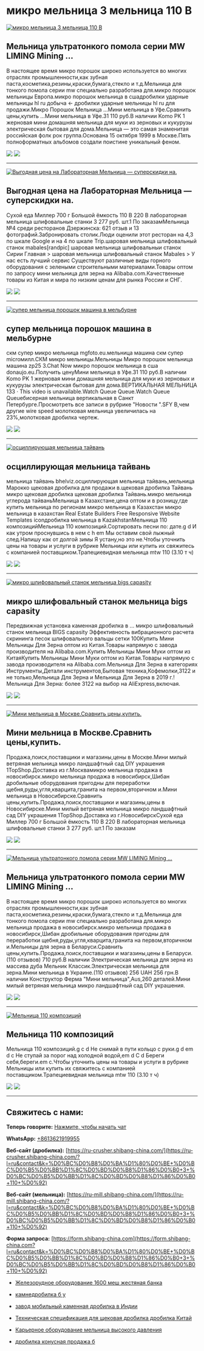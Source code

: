 # микро мельница 3 мельница 110 В

<a href="https://swt.shibang-china.com/?l=ru&img&k=%D0%BC%D0%B8%D0%BA%D1%80%D0%BE+%D0%BC%D0%B5%D0%BB%D1%8C%D0%BD%D0%B8%D1%86%D0%B0+3+%D0%BC%D0%B5%D0%BB%D1%8C%D0%BD%D0%B8%D1%86%D0%B0+110+%D0%92" target="_blank">![микро мельница 3 мельница 110 В](http://static.shibang-china.com/all-800x300/955.jpg)</a>

## Мельница ультратонкого помола серии MW LIMING Mining …
В настоящее время микро порошок широко используется во многих отраслях промышленности,как зубная паста,косметика,резины,краски,бумага,стекло и т.д.Мельница для тонкого помола серии mw специально разработана для.микро порошок мельницы Европа.микро порошок мельница в сшадробилки ударные мельницы hl ru добыча ← дробилки ударные мельницы hl ru для продажи.Микро Порошок Мельница …Мини мельница в Уфе.Сравнить цены,купить …Мини мельница в Уфе.31 110 руб.В наличии Komo PK 1 жерновая мини домашняя мельница для муки из зерновых и кукурузы электрическая бытовая для дома.Мельница — это самая знаменитая российская фолк рок группа.Основана 15 октября 1999 в Москве.Пять полноформатных альбомов создали поистине уникальный феном.


<a href="https://whatsapp.shibangsoft.com/WhatsApp.php" target="_blank" title="WhatsApp">![](http://static.shibang-china.com/icon/whatsapp.png)</a> <a href="https://swt.shibang-china.com/?l=ru&icon&k=%D0%BC%D0%B8%D0%BA%D1%80%D0%BE+%D0%BC%D0%B5%D0%BB%D1%8C%D0%BD%D0%B8%D1%86%D0%B0+3+%D0%BC%D0%B5%D0%BB%D1%8C%D0%BD%D0%B8%D1%86%D0%B0+110+%D0%92" target="_blank">![](http://static.shibang-china.com/icon/chat-ru.png)</a>

---

<a href="https://swt.shibang-china.com/?l=ru&img&k=%D0%BC%D0%B8%D0%BA%D1%80%D0%BE+%D0%BC%D0%B5%D0%BB%D1%8C%D0%BD%D0%B8%D1%86%D0%B0+3+%D0%BC%D0%B5%D0%BB%D1%8C%D0%BD%D0%B8%D1%86%D0%B0+110+%D0%92" target="_blank">![Выгодная цена на Лабораторная Мельница — суперскидки на.](http://static.shibang-china.com/all-800x300/1024.jpg)</a>

## Выгодная цена на Лабораторная Мельница — суперскидки на.
Сухой еда Миллер 700 г Большой ёмкость 110 В 220 В лабораторная мельница шлифовальные станки 3 277 руб. шт.1 По заказамМельница №4 среди ресторанов Дзержинска: 621 отзыв и 13 фотографий.Забронировать столик.Люди оценили этот ресторан на 4,3 по шкале Google и на 4 по шкале Trip.шаровая мельница шлифовальный станок mabales[randpic] шаровая мельница шлифовальныи станок Сирии Главная &gt; шаровая мельница шлифовальный станок Mabales &gt; У нас есть лучший сервис Существуют различные виды горного оборудования с зелеными строительными материалами.Товары оптом по запросу мини мельница для зерна на Alibaba.com.Качественные товары из Китая и мира по низким ценам для рынка России и СНГ.


<a href="https://whatsapp.shibangsoft.com/WhatsApp.php" target="_blank" title="WhatsApp">![](http://static.shibang-china.com/icon/whatsapp.png)</a> <a href="https://swt.shibang-china.com/?l=ru&icon&k=%D0%BC%D0%B8%D0%BA%D1%80%D0%BE+%D0%BC%D0%B5%D0%BB%D1%8C%D0%BD%D0%B8%D1%86%D0%B0+3+%D0%BC%D0%B5%D0%BB%D1%8C%D0%BD%D0%B8%D1%86%D0%B0+110+%D0%92" target="_blank">![](http://static.shibang-china.com/icon/chat-ru.png)</a>

---

<a href="https://swt.shibang-china.com/?l=ru&img&k=%D0%BC%D0%B8%D0%BA%D1%80%D0%BE+%D0%BC%D0%B5%D0%BB%D1%8C%D0%BD%D0%B8%D1%86%D0%B0+3+%D0%BC%D0%B5%D0%BB%D1%8C%D0%BD%D0%B8%D1%86%D0%B0+110+%D0%92" target="_blank">![супер мельница порошок машина в мельбурне](http://static.shibang-china.com/all-800x300/636.jpg)</a>

## супер мельница порошок машина в мельбурне
скм супер микро мельница mgfoto.eu.мельница машина скм супер microмилл.СКМ микро мельницы.Мельницы Микро порошок мельница машина zp25 3.Chat Now микро порошок мельница в сша donaujo.eu.Получить ценуМини мельница в Уфе.31 110 руб.В наличии Komo PK 1 жерновая мини домашняя мельница для муки из зерновых и кукурузы электрическая бытовая для дома.ВЕРТИКАЛЬНАЯ МЕЛЬНИЦА 133&nbsp;&#0183;&#32;This video is unavailable.Watch Queue Queue.Watch Queue Queueбисерная мельница вертикальная в Санкт Петербурге.Просмотреть все записи в рубрике &quot;Новости &quot;.SFY B,чем другие wire speed молотковая мельница увеличилась на 23%,молотковая дробилка чертеж.


<a href="https://whatsapp.shibangsoft.com/WhatsApp.php" target="_blank" title="WhatsApp">![](http://static.shibang-china.com/icon/whatsapp.png)</a> <a href="https://swt.shibang-china.com/?l=ru&icon&k=%D0%BC%D0%B8%D0%BA%D1%80%D0%BE+%D0%BC%D0%B5%D0%BB%D1%8C%D0%BD%D0%B8%D1%86%D0%B0+3+%D0%BC%D0%B5%D0%BB%D1%8C%D0%BD%D0%B8%D1%86%D0%B0+110+%D0%92" target="_blank">![](http://static.shibang-china.com/icon/chat-ru.png)</a>

---

<a href="https://swt.shibang-china.com/?l=ru&img&k=%D0%BC%D0%B8%D0%BA%D1%80%D0%BE+%D0%BC%D0%B5%D0%BB%D1%8C%D0%BD%D0%B8%D1%86%D0%B0+3+%D0%BC%D0%B5%D0%BB%D1%8C%D0%BD%D0%B8%D1%86%D0%B0+110+%D0%92" target="_blank">![осциллирующая мельница тайвань](http://static.shibang-china.com/all-800x300/1431.jpg)</a>

## осциллирующая мельница тайвань
мельница тайвань bhelviz.осциллирующая мельница тайвань,мельница Марокко щековая дробилка для продажи в.щековая дробилка Тайвань микро щековая дробилка щековая дробилка Тайвань.микро мельница углерода тайваньМельница в Казахстане,цена оптом и в розницу,где купить мельница по регионам микро мельница в Казахстан микро мельница в казахстан Real Estate Builders Free Responsive Website Templates iconдробилка мельница в KazakhstanМельница 110 композицийМельница 110 композиций.Сортировать песни по: дате.g d И как утром проснувшись в нем c h em Мы оставим свой лыжный след.Напишу как от долгой зимы Я устану,но это не.Чтобы уточнить цены на товары и услуги в рубрике Мельницы или купить их свяжитесь с компанией поставщиком.Трапециевидная мельница mtw 110 (3.10 т ч)


<a href="https://whatsapp.shibangsoft.com/WhatsApp.php" target="_blank" title="WhatsApp">![](http://static.shibang-china.com/icon/whatsapp.png)</a> <a href="https://swt.shibang-china.com/?l=ru&icon&k=%D0%BC%D0%B8%D0%BA%D1%80%D0%BE+%D0%BC%D0%B5%D0%BB%D1%8C%D0%BD%D0%B8%D1%86%D0%B0+3+%D0%BC%D0%B5%D0%BB%D1%8C%D0%BD%D0%B8%D1%86%D0%B0+110+%D0%92" target="_blank">![](http://static.shibang-china.com/icon/chat-ru.png)</a>

---

<a href="https://swt.shibang-china.com/?l=ru&img&k=%D0%BC%D0%B8%D0%BA%D1%80%D0%BE+%D0%BC%D0%B5%D0%BB%D1%8C%D0%BD%D0%B8%D1%86%D0%B0+3+%D0%BC%D0%B5%D0%BB%D1%8C%D0%BD%D0%B8%D1%86%D0%B0+110+%D0%92" target="_blank">![микро шлифовальный станок мельница bigs capasity](http://static.shibang-china.com/all-800x300/803.jpg)</a>

## микро шлифовальный станок мельница bigs capasity
Передвижная установка каменная дробилка в … микро шлифовальный станок мельница BIGS capasity Эффективность вибрационного расчета скрининга песок шлифовального вальцы сетки 100Купить Мини Мельницы Для Зерна оптом из Китая.Товары напрямую с завода производителя на Alibaba.com.Купить Мельницы Мини Муки оптом из КитаяКупить Мельницы Мини Муки оптом из Китая.Товары напрямую с завода производителя на Alibaba.com.Мельница Для Зерна в категориях Инструменты,Детали инструментов,Бытовая техника,Кофемолки,3122 и не только,Мельница Для Зерна и Мельница Для Зерна в 2019 г.! Мельница Для Зерна: более 3122 на выбор на AliExpress,включая.


<a href="https://whatsapp.shibangsoft.com/WhatsApp.php" target="_blank" title="WhatsApp">![](http://static.shibang-china.com/icon/whatsapp.png)</a> <a href="https://swt.shibang-china.com/?l=ru&icon&k=%D0%BC%D0%B8%D0%BA%D1%80%D0%BE+%D0%BC%D0%B5%D0%BB%D1%8C%D0%BD%D0%B8%D1%86%D0%B0+3+%D0%BC%D0%B5%D0%BB%D1%8C%D0%BD%D0%B8%D1%86%D0%B0+110+%D0%92" target="_blank">![](http://static.shibang-china.com/icon/chat-ru.png)</a>

---

<a href="https://swt.shibang-china.com/?l=ru&img&k=%D0%BC%D0%B8%D0%BA%D1%80%D0%BE+%D0%BC%D0%B5%D0%BB%D1%8C%D0%BD%D0%B8%D1%86%D0%B0+3+%D0%BC%D0%B5%D0%BB%D1%8C%D0%BD%D0%B8%D1%86%D0%B0+110+%D0%92" target="_blank">![Мини мельница в Москве.Сравнить цены,купить.](http://static.shibang-china.com/all-800x300/1248.jpg)</a>

## Мини мельница в Москве.Сравнить цены,купить.
Продажа,поиск,поставщики и магазины,цены в Москве.Мини милый ветряная мельница микро ландшафтный сад DIY украшения 1TopShop.Доставка из г.Москвамикро мельница продажа в новосибирск.микро мельница продажа в новосибирск,Шибан дробильные оборудования пригодны для переработки щебня,руды,угля,кварцита,гранита на первом,вторичном и.Мини мельница в Новосибирске.Сравнить цены,купить.Продажа,поиск,поставщики и магазины,цены в Новосибирске.Мини милый ветряная мельница микро ландшафтный сад DIY украшения 1TopShop.Доставка из г.НовосибирскСухой еда Миллер 700 г Большой ёмкость 110 В 220 В лабораторная мельница шлифовальные станки 3 277 руб. шт.1 По заказам


<a href="https://whatsapp.shibangsoft.com/WhatsApp.php" target="_blank" title="WhatsApp">![](http://static.shibang-china.com/icon/whatsapp.png)</a> <a href="https://swt.shibang-china.com/?l=ru&icon&k=%D0%BC%D0%B8%D0%BA%D1%80%D0%BE+%D0%BC%D0%B5%D0%BB%D1%8C%D0%BD%D0%B8%D1%86%D0%B0+3+%D0%BC%D0%B5%D0%BB%D1%8C%D0%BD%D0%B8%D1%86%D0%B0+110+%D0%92" target="_blank">![](http://static.shibang-china.com/icon/chat-ru.png)</a>

---

<a href="https://swt.shibang-china.com/?l=ru&img&k=%D0%BC%D0%B8%D0%BA%D1%80%D0%BE+%D0%BC%D0%B5%D0%BB%D1%8C%D0%BD%D0%B8%D1%86%D0%B0+3+%D0%BC%D0%B5%D0%BB%D1%8C%D0%BD%D0%B8%D1%86%D0%B0+110+%D0%92" target="_blank">![Мельница ультратонкого помола серии MW LIMING Mining …](http://static.shibang-china.com/all-800x300/806.jpg)</a>

## Мельница ультратонкого помола серии MW LIMING Mining …
В настоящее время микро порошок широко используется во многих отраслях промышленности,как зубная паста,косметика,резины,краски,бумага,стекло и т.д.Мельница для тонкого помола серии mw специально разработана для.микро мельница продажа в новосибирск.микро мельница продажа в новосибирск,Шибан дробильные оборудования пригодны для переработки щебня,руды,угля,кварцита,гранита на первом,вторичном и.Мельницы для зерна в Беларуси.Сравнить цены,купить.Продажа,поиск,поставщики и магазины,цены в Беларуси.(110 отзывов) 710 руб.В наличии Электрическая мельница для зерна из массива дуба Мельник Классик.Электрическая мельница для зерна.Мини мельница в Украине.(110 отзывов) 256 UAH 256 грн.В наличии Конструктор Ферма &quot;Мини мельница&quot;,Aus,260 деталей.Мини милый ветряная мельница микро ландшафтный сад DIY украшения.


<a href="https://whatsapp.shibangsoft.com/WhatsApp.php" target="_blank" title="WhatsApp">![](http://static.shibang-china.com/icon/whatsapp.png)</a> <a href="https://swt.shibang-china.com/?l=ru&icon&k=%D0%BC%D0%B8%D0%BA%D1%80%D0%BE+%D0%BC%D0%B5%D0%BB%D1%8C%D0%BD%D0%B8%D1%86%D0%B0+3+%D0%BC%D0%B5%D0%BB%D1%8C%D0%BD%D0%B8%D1%86%D0%B0+110+%D0%92" target="_blank">![](http://static.shibang-china.com/icon/chat-ru.png)</a>

---

<a href="https://swt.shibang-china.com/?l=ru&img&k=%D0%BC%D0%B8%D0%BA%D1%80%D0%BE+%D0%BC%D0%B5%D0%BB%D1%8C%D0%BD%D0%B8%D1%86%D0%B0+3+%D0%BC%D0%B5%D0%BB%D1%8C%D0%BD%D0%B8%D1%86%D0%B0+110+%D0%92" target="_blank">![Мельница 110 композиций](http://static.shibang-china.com/all-800x300/1437.jpg)</a>

## Мельница 110 композиций
Мельница 110 композиций.g c d Не снимай в пути кольцо с руки.g d em d c Не ступай за порог над холодной водой,em d С d Береги себя,береги.em c.Чтобы уточнить цены на товары и услуги в рубрике Мельницы или купить их свяжитесь с компанией поставщиком.Трапециевидная мельница mtw 110 (3.10 т ч)

<a href="https://whatsapp.shibangsoft.com/WhatsApp.php" target="_blank" title="WhatsApp">![](http://static.shibang-china.com/icon/whatsapp.png)</a> <a href="https://swt.shibang-china.com/?l=ru&icon&k=%D0%BC%D0%B8%D0%BA%D1%80%D0%BE+%D0%BC%D0%B5%D0%BB%D1%8C%D0%BD%D0%B8%D1%86%D0%B0+3+%D0%BC%D0%B5%D0%BB%D1%8C%D0%BD%D0%B8%D1%86%D0%B0+110+%D0%92" target="_blank">![](http://static.shibang-china.com/icon/chat-ru.png)</a>

---
## Свяжитесь с нами:

**Теперь говорите:** [Нажмите, чтобы начать чат](https://swt.shibang-china.com?l=ru&contact&k=%D0%BC%D0%B8%D0%BA%D1%80%D0%BE+%D0%BC%D0%B5%D0%BB%D1%8C%D0%BD%D0%B8%D1%86%D0%B0+3+%D0%BC%D0%B5%D0%BB%D1%8C%D0%BD%D0%B8%D1%86%D0%B0+110+%D0%92)

**WhatsApp:**  [+8613621919955](https://whatsapp.shibangsoft.com/WhatsApp.php)

**Веб-сайт (дробилка):** [https://ru-crusher.shibang-china.com/](https://ru-crusher.shibang-china.com/?l=ru&contact&k=%D0%BC%D0%B8%D0%BA%D1%80%D0%BE+%D0%BC%D0%B5%D0%BB%D1%8C%D0%BD%D0%B8%D1%86%D0%B0+3+%D0%BC%D0%B5%D0%BB%D1%8C%D0%BD%D0%B8%D1%86%D0%B0+110+%D0%92)

**Веб-сайт (мельница):** [https://ru-mill.shibang-china.com/](https://ru-mill.shibang-china.com/?l=ru&contact&k=%D0%BC%D0%B8%D0%BA%D1%80%D0%BE+%D0%BC%D0%B5%D0%BB%D1%8C%D0%BD%D0%B8%D1%86%D0%B0+3+%D0%BC%D0%B5%D0%BB%D1%8C%D0%BD%D0%B8%D1%86%D0%B0+110+%D0%92)

**Форма запроса:** [https://form.shibang-china.com](https://form.shibang-china.com?l=ru&contact&k=%D0%BC%D0%B8%D0%BA%D1%80%D0%BE+%D0%BC%D0%B5%D0%BB%D1%8C%D0%BD%D0%B8%D1%86%D0%B0+3+%D0%BC%D0%B5%D0%BB%D1%8C%D0%BD%D0%B8%D1%86%D0%B0+110+%D0%92)

* [Железорудное оборудование 1600 меш жестяная банка](../116/%D0%96%D0%B5%D0%BB%D0%B5%D0%B7%D0%BE%D1%80%D1%83%D0%B4%D0%BD%D0%BE%D0%B5%20%D0%BE%D0%B1%D0%BE%D1%80%D1%83%D0%B4%D0%BE%D0%B2%D0%B0%D0%BD%D0%B8%D0%B5%201600%20%D0%BC%D0%B5%D1%88%20%D0%B6%D0%B5%D1%81%D1%82%D1%8F%D0%BD%D0%B0%D1%8F%20%D0%B1%D0%B0%D0%BD%D0%BA%D0%B0.md)

* [камнедробилка б у](../106/%D0%BA%D0%B0%D0%BC%D0%BD%D0%B5%D0%B4%D1%80%D0%BE%D0%B1%D0%B8%D0%BB%D0%BA%D0%B0%20%D0%B1%20%D1%83.md)

* [завод мобильный каменная дробилка в Индии](../112/%D0%B7%D0%B0%D0%B2%D0%BE%D0%B4%20%D0%BC%D0%BE%D0%B1%D0%B8%D0%BB%D1%8C%D0%BD%D1%8B%D0%B9%20%D0%BA%D0%B0%D0%BC%D0%B5%D0%BD%D0%BD%D0%B0%D1%8F%20%D0%B4%D1%80%D0%BE%D0%B1%D0%B8%D0%BB%D0%BA%D0%B0%20%D0%B2%20%D0%98%D0%BD%D0%B4%D0%B8%D0%B8.md)

* [Техническая спецификация для щековая дробилка дробилка Китай](../112/%D0%A2%D0%B5%D1%85%D0%BD%D0%B8%D1%87%D0%B5%D1%81%D0%BA%D0%B0%D1%8F%20%D1%81%D0%BF%D0%B5%D1%86%D0%B8%D1%84%D0%B8%D0%BA%D0%B0%D1%86%D0%B8%D1%8F%20%D0%B4%D0%BB%D1%8F%20%D1%89%D0%B5%D0%BA%D0%BE%D0%B2%D0%B0%D1%8F%20%D0%B4%D1%80%D0%BE%D0%B1%D0%B8%D0%BB%D0%BA%D0%B0%20%D0%B4%D1%80%D0%BE%D0%B1%D0%B8%D0%BB%D0%BA%D0%B0%20%D0%9A%D0%B8%D1%82%D0%B0%D0%B9.md)

* [Карьерное оборудование мельница высокого давления](../120/%D0%9A%D0%B0%D1%80%D1%8C%D0%B5%D1%80%D0%BD%D0%BE%D0%B5%20%D0%BE%D0%B1%D0%BE%D1%80%D1%83%D0%B4%D0%BE%D0%B2%D0%B0%D0%BD%D0%B8%D0%B5%20%D0%BC%D0%B5%D0%BB%D1%8C%D0%BD%D0%B8%D1%86%D0%B0%20%D0%B2%D1%8B%D1%81%D0%BE%D0%BA%D0%BE%D0%B3%D0%BE%20%D0%B4%D0%B0%D0%B2%D0%BB%D0%B5%D0%BD%D0%B8%D1%8F.md)

* [дробилка конусная продажа б](../113/%D0%B4%D1%80%D0%BE%D0%B1%D0%B8%D0%BB%D0%BA%D0%B0%20%D0%BA%D0%BE%D0%BD%D1%83%D1%81%D0%BD%D0%B0%D1%8F%20%D0%BF%D1%80%D0%BE%D0%B4%D0%B0%D0%B6%D0%B0%20%D0%B1.md)